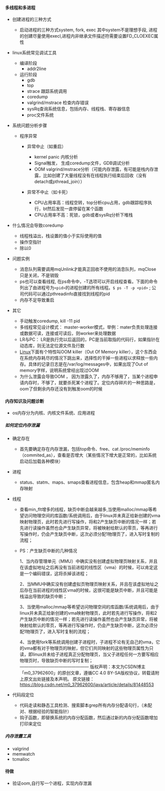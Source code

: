 #### 多线程和多进程

- 创建进程的三种方式
  - 启动进程的三种方式system, fork, exec 其中system不是理想手段,  进程的创建尽量使用execl,进程内非继承文件描述符需要设置FD_CLOEXEC属性
- linux系统常见调试工具
  - 编译阶段
    - addr2line
  - 运行阶段
    - gdb
    - top 
    - strace 跟踪系统调用
    - coredump
    - valgrind/mstrace 检查内存错误
    - sysRq查询系统信息，包括内存、线程栈、寄存器信息
    - proc文件系统

- 系统问题分析步骤

  - 程序异常

    - 异常中止（如重启）
      - kernel panic 内核分析
      - Signal触发， 生成coredump文件，GDB调试分析
      - OOM valgrind/mstrace分析（可能内存泄露，有可能是栈内存泄露，比如创建了大量线程没有在线程执行结束后回收（没有detach或pthread_join））

    - 异常不中止（如卡死）
      - CPU占用率高：线程空转，top分析cpu占用，gdb跟踪程序执行，bt然后发现一直停留在某个函数
      - CPU占用率不高：死锁，gdb或者sysRq分析下堆栈

- 什么情况会导致coredump

  - 线程栈溢出，栈设置的值小于实际使用的值
  - 操作空指针
  - 除以0

- 问题实例

  - 消息队列需要调用mqUnlink才能真正回收不使用的消息队列，mqClose只是关闭，不是销毁
  - ps也可以查看线程,  在ps命令中，-T选项可以开启线程查看。下面的命令列出了由进程号为`<pid>`的进程创建的所有线程。`$ ps -T -p <pid>` ;   公司代码可以通过pthreadinfo直接找到线程的pid
  - 内存不足导致重启

- 其它

  - 手动触发coredump, kill -11 pid
  - 多线程常见设计模式： master-worker模式，举例：mater负责处理连接或数据可读，连接或可读后，则worker来处理数据
  - LR与PC： LR是执行完以后返回的，PC是当前取指的代码行，如果指针在动态库，则无法定位源文件及行数
  -  [Linux](http://lib.csdn.net/base/linux)下面有个特性叫OOM killer（Out Of Memory killer），这个东西会在系统内存耗尽的情况下跳出来，选择性的干掉一些进程以求释放一些内存。具体的记录日志是在/var/log/messages中，如果出现了Out of memory字样，说明系统曾经出现过OOM 
  - 为什么泄露会导致OOM ， 因为泄露久了，内存不够用了，当某个进程申请内存时，不够了，就要杀死某个进程了。定位内存碎片的一种思路是，oom了但剩余内存还没有到触发oom的时候

  

#### 内存知识及问题诊断

- os内存分为内核、内核文件系统、应用进程

##### 如何定位内存泄漏

- 确定存在

  - 首先要确定存在内存泄漏，包括top命令、free、cat /proc/meminfo （commited_as），查看是否增大（某些情况下增大是正常的，比如系统启动后加载各种模块）

- 进程

  - status、statm、maps、smaps查看进程信息，包含heap和mmap匿名内存映射

- 线程

  - 查看min_flt增多的线程，缺页中断会越来越多,当使用malloc/mmap等希望访问物理空间的库函数/系统调用后，由于linux并未真正给新创建的vma映射物理页，此时若先进行写操作，将和2产生缺页中断的情况一样；若先进行读操作虽然也会产生缺页异常，将被映射给默认的零页，等再进行写操作时，仍会产生缺页中断，这次必须分配1物理页了，进入写时复制的流程；

  - PS：产生缺页中断的几种情况

    1、当内存管理单元（MMU）中确实没有创建虚拟物理页映射关系，并且在该虚拟地址之后再没有当前进程的线性区（vma）的时候，可以肯定这是一个编码错误，这将杀掉该进程；

    2、当MMU中确实没有创建虚拟页物理页映射关系，并且在该虚拟地址之后存在当前进程的线性区vma的时候，这很可能是缺页中断，并且可能是栈溢出导致的缺页中断；

    3、当使用malloc/mmap等希望访问物理空间的库函数/系统调用后，由于linux并未真正给新创建的vma映射物理页，此时若先进行写操作，将和2产生缺页中断的情况一样；若先进行读操作虽然也会产生缺页异常，将被映射给默认的零页，等再进行写操作时，仍会产生缺页中断，这次必须分配1物理页了，进入写时复制的流程；

    4、当使用fork等系统调用创建子进程时，子进程不论有无自己的vma，它的vma都有对于物理页的映射，但它们共同映射的这些物理页属性为只读，即linux并未给子进程真正分配物理页，当父子进程任何一方要写相应物理页时，导致缺页中断的写时复制；
    ————————————————
    版权声明：本文为CSDN博主「m0_37962600」的原创文章，遵循CC 4.0 BY-SA版权协议，转载请附上原文出处链接及本声明。
    原文链接：https://blog.csdn.net/m0_37962600/java/article/details/81448553

- 代码段定位

  - 代码走读和静态工具检测、搜索脚本grep所有内存分配语句行，（未配对、根据经验的智能指针）
  - 钩子函数，即替换系统的内存分配函数，然后通过新的内存分配函数增加打印来定位

##### 内存泄露工具

- valgrind
- memwatch
- tcmalloc

#### 待做

- 验证oom,自行写一个进程，实现内存泄漏
